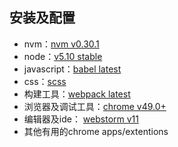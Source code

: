 ## 安装及配置
* nvm：[nvm v0.30.1](https://github.com/creationix/nvm)
* node：[v5.10 stable](https://nodejs.org/en/)
* javascript：[babel latest](http://babeljs.io/)
* css：[scss](http://sass-lang.com/)
* 构建工具：[webpack latest](http://babeljs.io/)
* 浏览器及调试工具：[chrome v49.0+](https://chrome.google.com/)
* 编辑器及ide： [webstorm v11](https://www.jetbrains.com/webstorm/)
* 其他有用的chrome apps/extentions
